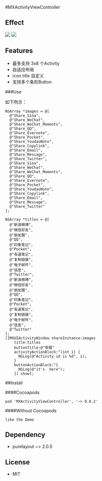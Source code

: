 #MXActivityViewController
  
## Effect

![](https://github.com/mexiQQ/MXActivityViewController/blob/master/demo.png)
![](https://github.com/mexiQQ/MXActivityViewController/blob/master/demo2.png)

## Features

- 最多支持 3x8 个Activity
- 自适应布局
- icon title 自定义 
- 支持多个条形Button  

###Use

如下所示：

    NSArray *images = @[
      @"Share_Sina",
      @"Share_WeChat",
      @"Share_WeChat_Moments",
      @"Share_QQ",
      @"Share_Evernote",
      @"Share_Pocket",
      @"Share_YoudaoNote",
      @"Share_Copylink",
      @"Share_Email",
      @"Share_Message",
      @"Share_Twitter",
      @"Share_Sina",
      @"Share_WeChat",
      @"Share_WeChat_Moments",
      @"Share_QQ",
      @"Share_Evernote",
      @"Share_Pocket",
      @"Share_YoudaoNote",
      @"Share_Copylink",
      @"Share_Email",
      @"Share_Message",
      @"Share_Twitter"
    ];

    NSArray *titles = @[
      @"新浪微博",
      @"微信好友",
      @"朋友圈",
      @"QQ",
      @"印象笔记",
      @"Pocket",
      @"有道笔记",
      @"复制链接",
      @"电子邮件",
      @"信息",
      @"Twitter",
      @"新浪微博",
      @"微信好友",
      @"朋友圈",
      @"QQ",
      @"印象笔记",
      @"Pocket",
      @"有道笔记",
      @"复制链接",
      @"电子邮件",
      @"信息",
      @"Twitter"
    ];
    [[MXUIActivityWindow shareInstance:images
        title:titles
        buttonTitle:@"举报"
        activityActionBlock:^(int i) {
          NSLog(@"Activity id is %d", i);
        }
        buttonActionBlock:^{
          NSLog(@"it's  here");
        }] show];

##Install

####Cocoapods
 
    pod 'MXActivityViewController', '~> 0.0.2'

####Without Cocoapods
  
    like the Demo

## Dependency 

- purelayout ~> 2.0.5

## License

- MIT
